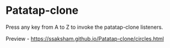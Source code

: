 # Patatap-clone
Press any key from A to Z to invoke the patatap-clone listeners.

Preview - https://ssaksham.github.io/Patatap-clone/circles.html
